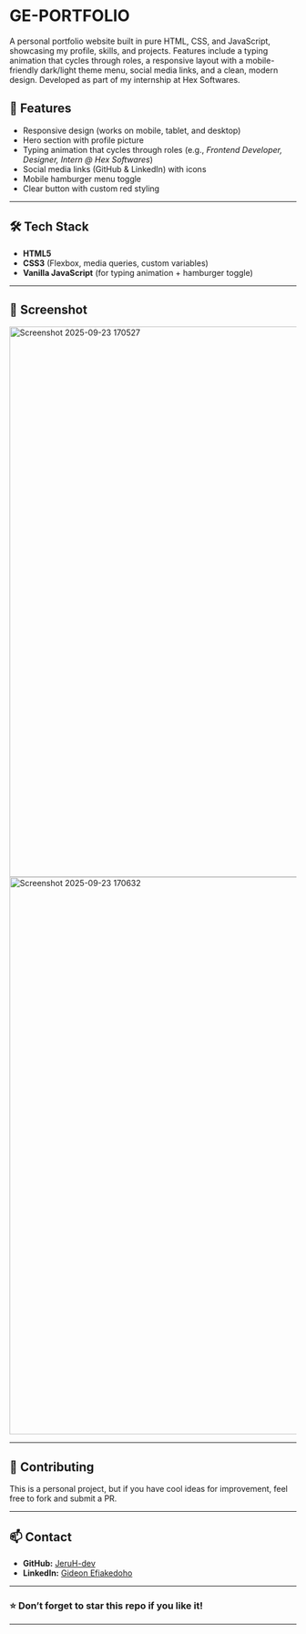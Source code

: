 # GE-PORTFOLIO
A personal portfolio website built in pure HTML, CSS, and JavaScript, showcasing my profile, skills, and projects. Features include a typing animation that cycles through roles, a responsive layout with a mobile-friendly dark/light theme menu, social media links, and a clean, modern design. Developed as part of my internship at Hex Softwares.

## 🚀 Features
- Responsive design (works on mobile, tablet, and desktop)
- Hero section with profile picture
- Typing animation that cycles through roles (e.g., *Frontend Developer, Designer, Intern @ Hex Softwares*)
- Social media links (GitHub & LinkedIn) with icons
- Mobile hamburger menu toggle
- Clear button with custom red styling

---

## 🛠️ Tech Stack
- **HTML5**
- **CSS3** (Flexbox, media queries, custom variables)
- **Vanilla JavaScript** (for typing animation + hamburger toggle)

---

## 📸 Screenshot
<img width="1917" height="967" alt="Screenshot 2025-09-23 170527" src="https://github.com/user-attachments/assets/ce5e2a1d-d778-4006-b808-16033db0bcb4" />

<img width="1914" height="979" alt="Screenshot 2025-09-23 170632" src="https://github.com/user-attachments/assets/f28a008c-3446-4603-9e0c-286147038151" />

---


## 🤝 Contributing
This is a personal project, but if you have cool ideas for improvement, feel free to fork and submit a PR.

---

## 📫 Contact
- **GitHub:** [JeruH-dev](https://github.com/JeruH-dev)
- **LinkedIn:** [Gideon Efiakedoho](https://linkedin.com/in/gideon-efiakedoho-978493279)

---

### ⭐ Don’t forget to star this repo if you like it!

---

